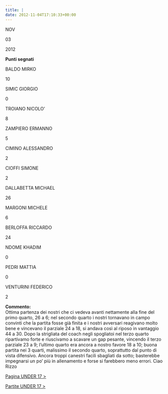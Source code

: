 ```yaml
---
title: |
date: 2012-11-04T17:10:33+00:00
---
```

NOV

03

2012

**Punti segnati**

BALDO MIRKO

10

SIMIC GIORGIO

0

TROIANO NICOLO’

8

ZAMPIERO ERMANNO

5

CIMINO ALESSANDRO

2

CIOFFI SIMONE

2

DALLABETTA MICHAEL

26

MARGONI MICHELE

6

BERLOFFA RICCARDO

24

NDOME KHADIM

0

PEDRI MATTIA

0

VENTURINI FEDERICO

2

**Commento:**  
Ottima partenza dei nostri che ci vedeva avanti nettamente alla fine del primo quarto, 26 a 6; nel secondo quarto i nostri tornavano in campo convinti che la partita fosse già finita e i nostri avversari reagivano molto bene e vincevano il parziale 24 a 18, si andava così al riposo in vantaggio 44 a 30. Dopo la strigliata del coach negli spogliatoi nel terzo quarto ripartivamo forte e riuscivamo a scavare un gap pesante, vincendo il terzo parziale 23 a 9; l’ultimo quarto era ancora a nostro favore 18 a 10; buona partita nei 3 quarti, malissimo il secondo quarto, soprattutto dal punto di vista difensivo. Ancora troppi canestri facili sbagliati da sotto; basterebbe impegnarsi un po’ più in allenamento e forse si farebbero meno errori. Ciao Rizzo

[Pagina UNDER 17 >](http://www.basketgardolo.it/under-17)

[Partite UNDER 17 >](http://www.basketgardolo.it/?tag=under-17&cat=11)